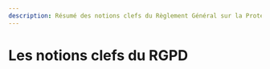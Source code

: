 ```yaml
---
description: Résumé des notions clefs du Règlement Général sur la Protection des Données.
---
```


# Les notions clefs du RGPD

